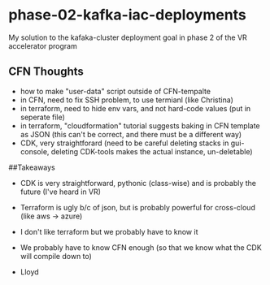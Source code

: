 # phase-02-kafka-iac-deployments
My solution to the kafaka-cluster deployment goal in phase 2 of the VR accelerator program

## CFN Thoughts
- how to make "user-data" script outside of CFN-tempalte
- in CFN, need to fix SSH problem, to use termianl (like Christina)
- in terraform, need to hide env vars, and not hard-code values (put in seperate file)
- in terraform, "cloudformation" tutorial suggests baking in CFN template as JSON (this can't be correct, and there must be a different way)
- CDK, very straightforard (need to be careful deleting stacks in gui-console, deleting CDK-tools makes the actual instance, un-deletable)

##Takeaways
- CDK is very straightforward, pythonic (class-wise) and is probably the future (I've heard in VR)
- Terraform is ugly b/c of json, but is probably powerful for cross-cloud (like aws -> azure)
- I don't like terraform but we probably have to know it
- We probably have to know CFN enough (so that we know what the CDK will compile down to)  

- Lloyd

